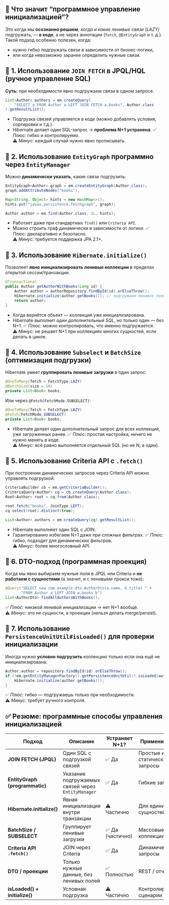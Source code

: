 ## 🧩 Что значит “программное управление инициализацией”?
Это когда мы **осознанно решаем**, _когда и какие ленивые связи (LAZY)_ подгружать, — **в коде**, а не через аннотации (`fetch`, `@EntityGraph` и т. д.).
Такой подход особенно полезен, когда:
- нужно гибко подгружать связи в зависимости от бизнес-логики,
- или когда невозможно заранее определить нужные связи.
## 🔹 1. Использование `JOIN FETCH` в JPQL/HQL (ручное управление SQL)
**Суть:** при необходимости явно подгружаем связи в одном запросе.
```java
List<Author> authors = em.createQuery(
    "SELECT a FROM Author a LEFT JOIN FETCH a.books", Author.class
).getResultList();
```
- Подгрузка связей управляется в коде (можно добавлять условия, сортировки и т.д.).
- Hibernate делает один SQL-запрос → **проблема N+1 устранена**.
✅ _Плюс:_ гибко и контролируемо.  
⚠️ _Минус:_ каждый случай нужно явно прописывать.
## 🔹 2. Использование `EntityGraph` программно через `EntityManager`
Можно **динамически указать**, какие связи подгрузить:
```java
EntityGraph<Author> graph = em.createEntityGraph(Author.class);
graph.addAttributeNodes("books");

Map<String, Object> hints = new HashMap<>();
hints.put("javax.persistence.fetchgraph", graph);

Author author = em.find(Author.class, 1L, hints);
```
- Работает даже при стандартных `find()` или `Criteria API`.
- Можно строить граф динамически в зависимости от логики.
✅ _Плюс:_ декларативно и безопасно.  
⚠️ _Минус:_ требуется поддержка JPA 2.1+.
## 🔹 3. Использование `Hibernate.initialize()`
Позволяет **явно инициализировать ленивые коллекции** в пределах открытой сессии/транзакции.
```java
@Transactional
public Author getAuthorWithBooks(Long id) {
    Author author = authorRepository.findById(id).orElseThrow();
    Hibernate.initialize(author.getBooks()); // подгружаем ленивое поле
    return author;
}
```
- Когда вернётся объект — коллекция уже инициализирована.
- Hibernate выполнит _один дополнительный SQL_, но только один — без N+1.
✅ _Плюс:_ можно контролировать, что именно подгружается.  
⚠️ _Минус:_ не решает N+1 при коллекциях многих сущностей, если делать в цикле.
## 🔹 4. Использование `Subselect` и `BatchSize` (оптимизация подгрузки)
Hibernate умеет **группировать ленивые загрузки** в один запрос:
```java
@OneToMany(fetch = FetchType.LAZY)
@BatchSize(size = 10)
private List<Book> books;
```
Или через `@Fetch(FetchMode.SUBSELECT)`:
```java
@OneToMany(fetch = FetchType.LAZY)
@Fetch(FetchMode.SUBSELECT)
private List<Book> books;
```
- Hibernate делает один дополнительный запрос для всех коллекций, уже загруженных ранее.
✅ _Плюс:_ простая настройка, ничего не нужно менять в коде.  
⚠️ _Минус:_ всё равно выполняется отдельный SQL (но не N, а один).
## 🔹 5. Использование Criteria API с `.fetch()`
При построении динамических запросов через Criteria API можно управлять подгрузкой:
```java
CriteriaBuilder cb = em.getCriteriaBuilder();
CriteriaQuery<Author> cq = cb.createQuery(Author.class);
Root<Author> root = cq.from(Author.class);

root.fetch("books", JoinType.LEFT);
cq.select(root).distinct(true);

List<Author> authors = em.createQuery(cq).getResultList();
```
- Hibernate выполняет один SQL с JOIN.
- Гарантированно избегаем N+1 даже при сложных фильтрах.
✅ _Плюс:_ гибко, подходит для динамических фильтров.  
⚠️ _Минус:_ более многословный API.
## 🔹 6. DTO-подход (программная проекция)
Когда мы явно выбираем нужные поля в JPQL или Criteria и **не работаем с сущностями** (а значит, и с ленивыми прокси тоже):
```java
@Query("SELECT new com.example.dto.AuthorDto(a.name, b.title) " +
       "FROM Author a LEFT JOIN a.books b")
List<AuthorDto> findAllAuthorsWithBooks();
```
✅ _Плюс:_ никакой ленивой инициализации → нет N+1 вообще.  
⚠️ _Минус:_ это не сущности, а проекции (нельзя делать merge/persist).
## 🔹 7. Использование `PersistenceUnitUtil#isLoaded()` для проверки инициализации
Иногда нужно **условно подгрузить** коллекцию только если она ещё не инициализирована:
```java
Author author = repository.findById(id).orElseThrow();
if (!em.getEntityManagerFactory().getPersistenceUnitUtil().isLoaded(author.getBooks())) {
    Hibernate.initialize(author.getBooks());
}
```
✅ _Плюс:_ гибко — подгружаешь только при необходимости.  
⚠️ _Минус:_ требует ручного контроля.
## ✅ Резюме: программные способы управления инициализацией

|Подход|Описание|Устраняет N+1?|Применимость|
|---|---|---|---|
|**JOIN FETCH (JPQL)**|Один SQL с подгрузкой связей|✅ Да|Простые и статические запросы|
|**EntityGraph (programmatic)**|Указание подгружаемых связей через `EntityManager`|✅ Да|Гибкие запросы|
|**Hibernate.initialize()**|Явная инициализация внутри транзакции|⚠️ Частично|Для единичных сущностей|
|**BatchSize / SUBSELECT**|Группирует ленивые загрузки|✅ Да (частично)|Массовые коллекции|
|**Criteria API `.fetch()`**|JOIN через Criteria|✅ Да|Динамические запросы|
|**DTO / проекции**|Только нужные данные, без ленивых полей|✅ Полностью|REST / отчёты|
|**isLoaded() + initialize()**|Условная подгрузка|⚠️ Частично|Контролируемые сценарии|
